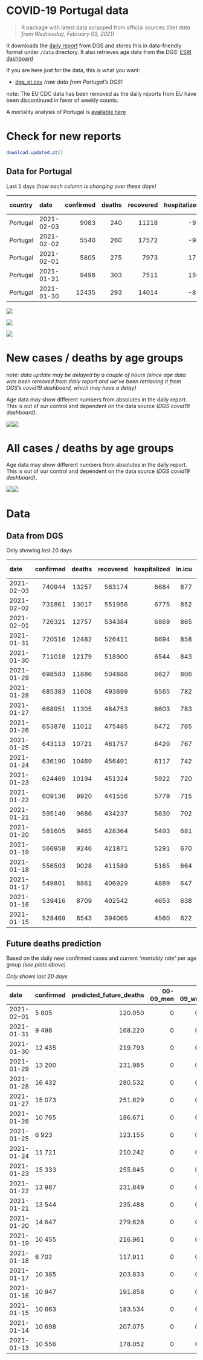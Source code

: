 COVID-19 Portugal data
================

> R package with latest data scrapped from official sources *(last data
> from Wednesday, February 03, 2021)*

It downloads the [daily
report](https://covid19.min-saude.pt/relatorio-de-situacao/) from DGS
and stores this in data-friendly format under `/data` directory. It also
retrieves age data from the DGS’ [ESRI
dashboard](https://covid19.min-saude.pt/ponto-de-situacao-atual-em-portugal/)

If you are here just for the data, this is what you want:

  - [dgs\_pt.csv](raw/master/data/dgs_pt.csv) *(raw data from Portugal’s
    DGS)*

note: The EU CDC data has been removed as the daily reports from EU have
been discontinued in favor of weekly counts.

A mortality analysis of Portugal is [available
here](https://averissimo.github.io/covid19-analysis/mortality.html)

# Check for new reports

``` r
download.updated.pt()
```

## Data for Portugal

Last 5 days *(how each column is changing over these days)*

| country  | date       | confirmed | deaths | recovered | hospitalized | in.icu | confirmed\_m\_00-09 | confirmed\_w\_00-09 | confirmed\_m\_10-19 | confirmed\_w\_10-19 | confirmed\_m\_20-29 | confirmed\_w\_20-29 | confirmed\_m\_30-39 | confirmed\_w\_30-39 | confirmed\_m\_40-49 | confirmed\_w\_40-49 | confirmed\_m\_50-59 | confirmed\_w\_50-59 | confirmed\_m\_60-69 | confirmed\_w\_60-69 | confirmed\_m\_70-79 | confirmed\_w\_70-79 | confirmed\_m\_80+ | confirmed\_w\_80+ | death\_m\_00-09 | death\_w\_00-09 | death\_m\_10-19 | death\_w\_10-19 | death\_m\_20-29 | death\_w\_20-29 | death\_m\_30-39 | death\_w\_30-39 | death\_m\_40-49 | death\_w\_40-49 | death\_m\_50-59 | death\_w\_50-59 | death\_m\_60-69 | death\_w\_60-69 | death\_m\_70-79 | death\_w\_70-79 | death\_m\_80+ | death\_w\_80+ |
| :------- | :--------- | --------: | -----: | --------: | -----------: | -----: | ------------------: | ------------------: | ------------------: | ------------------: | ------------------: | ------------------: | ------------------: | ------------------: | ------------------: | ------------------: | ------------------: | ------------------: | ------------------: | ------------------: | ------------------: | ------------------: | ----------------: | ----------------: | --------------: | --------------: | --------------: | --------------: | --------------: | --------------: | --------------: | --------------: | --------------: | --------------: | --------------: | --------------: | --------------: | --------------: | --------------: | --------------: | ------------: | ------------: |
| Portugal | 2021-02-03 |      9083 |    240 |     11218 |         \-91 |     25 |                  NA |                  NA |                  NA |                  NA |                  NA |                  NA |                  NA |                  NA |                  NA |                  NA |                  NA |                  NA |                  NA |                  NA |                  NA |                  NA |                NA |                NA |              NA |              NA |              NA |              NA |              NA |              NA |              NA |              NA |              NA |              NA |              NA |              NA |              NA |              NA |              NA |              NA |            NA |            NA |
| Portugal | 2021-02-02 |      5540 |    260 |     17572 |         \-94 |   \-13 |                  NA |                  NA |                  NA |                  NA |                  NA |                  NA |                  NA |                  NA |                  NA |                  NA |                  NA |                  NA |                  NA |                  NA |                  NA |                  NA |                NA |                NA |              NA |              NA |              NA |              NA |              NA |              NA |              NA |              NA |              NA |              NA |              NA |              NA |              NA |              NA |              NA |              NA |            NA |            NA |
| Portugal | 2021-02-01 |      5805 |    275 |      7973 |          175 |      7 |                 215 |                 195 |                 237 |                 278 |                 322 |                 374 |                 329 |                 396 |                 432 |                 531 |                 403 |                 494 |                 270 |                 328 |                 178 |                 234 |               192 |               394 |               0 |               0 |               0 |               0 |               0 |               0 |               0 |               1 |               0 |               1 |               9 |               2 |              18 |               4 |              43 |              20 |            86 |            91 |
| Portugal | 2021-01-31 |      9498 |    303 |      7511 |          150 |     15 |                 348 |                 359 |                 512 |                 498 |                 487 |                 596 |                 597 |                 668 |                 727 |                 897 |                 609 |                 796 |                 470 |                 510 |                 335 |                 346 |               256 |               488 |               0 |               0 |               0 |               0 |               0 |               0 |               0 |               1 |               0 |               0 |               4 |               2 |              21 |              10 |              29 |              19 |            97 |           120 |
| Portugal | 2021-01-30 |     12435 |    293 |     14014 |         \-83 |     37 |                 419 |                 368 |                 630 |                 576 |                 723 |                 804 |                 745 |                 893 |                 938 |                1206 |                 789 |                1116 |                 674 |                 719 |                 377 |                 465 |               335 |               655 |               0 |               0 |               0 |               0 |               0 |               0 |               1 |               0 |               2 |               1 |               4 |               5 |              18 |              12 |              24 |              23 |            92 |           111 |

![](README_files/figure-gfm/totals-1.svg)<!-- -->

![](README_files/figure-gfm/differential-1.svg)<!-- -->

![](README_files/figure-gfm/differential_7days-1.svg)<!-- -->

# New cases / deaths by age groups

*note: data update may be delayed by a couple of hours (since age data
was been removed from daily report and we’ve been retrieving it from
DGS’s covid19 dashboard, which may have a delay)*

Age data may show different numbers from absolutes in the daily report.
This is out of our control and dependent on the data source *(DGS
covid19 dashboard)*.

![](README_files/figure-gfm/new_cases_deaths-1.svg)<!-- -->![](README_files/figure-gfm/new_cases_deaths-2.svg)<!-- -->

# All cases / deaths by age groups

Age data may show different numbers from absolutes in the daily report.
This is out of our control and dependent on the data source *(DGS
covid19 dashboard)*.

![](README_files/figure-gfm/total_cases_deaths-1.svg)<!-- -->![](README_files/figure-gfm/total_cases_deaths-2.svg)<!-- -->

# Data

## Data from DGS

Only showing last 20 days

| date       | confirmed | deaths | recovered | hospitalized | in.icu | confirmed\_m\_00-09 | confirmed\_w\_00-09 | confirmed\_m\_10-19 | confirmed\_w\_10-19 | confirmed\_m\_20-29 | confirmed\_w\_20-29 | confirmed\_m\_30-39 | confirmed\_w\_30-39 | confirmed\_m\_40-49 | confirmed\_w\_40-49 | confirmed\_m\_50-59 | confirmed\_w\_50-59 | confirmed\_m\_60-69 | confirmed\_w\_60-69 | confirmed\_m\_70-79 | confirmed\_w\_70-79 | confirmed\_m\_80+ | confirmed\_w\_80+ | death\_m\_00-09 | death\_w\_00-09 | death\_m\_10-19 | death\_w\_10-19 | death\_m\_20-29 | death\_w\_20-29 | death\_m\_30-39 | death\_w\_30-39 | death\_m\_40-49 | death\_w\_40-49 | death\_m\_50-59 | death\_w\_50-59 | death\_m\_60-69 | death\_w\_60-69 | death\_m\_70-79 | death\_w\_70-79 | death\_m\_80+ | death\_w\_80+ |
| :--------- | --------: | -----: | --------: | -----------: | -----: | ------------------: | ------------------: | ------------------: | ------------------: | ------------------: | ------------------: | ------------------: | ------------------: | ------------------: | ------------------: | ------------------: | ------------------: | ------------------: | ------------------: | ------------------: | ------------------: | ----------------: | ----------------: | --------------: | --------------: | --------------: | --------------: | --------------: | --------------: | --------------: | --------------: | --------------: | --------------: | --------------: | --------------: | --------------: | --------------: | --------------: | --------------: | ------------: | ------------: |
| 2021-02-03 |    740944 |  13257 |    563174 |         6684 |    877 |                  NA |                  NA |                  NA |                  NA |                  NA |                  NA |                  NA |                  NA |                  NA |                  NA |                  NA |                  NA |                  NA |                  NA |                  NA |                  NA |                NA |                NA |              NA |              NA |              NA |              NA |              NA |              NA |              NA |              NA |              NA |              NA |              NA |              NA |              NA |              NA |              NA |              NA |            NA |            NA |
| 2021-02-02 |    731861 |  13017 |    551956 |         6775 |    852 |                  NA |                  NA |                  NA |                  NA |                  NA |                  NA |                  NA |                  NA |                  NA |                  NA |                  NA |                  NA |                  NA |                  NA |                  NA |                  NA |                NA |                NA |              NA |              NA |              NA |              NA |              NA |              NA |              NA |              NA |              NA |              NA |              NA |              NA |              NA |              NA |              NA |              NA |            NA |            NA |
| 2021-02-01 |    726321 |  12757 |    534384 |         6869 |    865 |               20639 |               19815 |               33932 |               34184 |               48975 |               56082 |               47773 |               57536 |               53289 |               68161 |               46913 |               60302 |               34833 |               37575 |               22112 |               24930 |             19497 |             39546 |               0 |               1 |               1 |               1 |               5 |               4 |              17 |              14 |              68 |              41 |             234 |              95 |             762 |             312 |            1636 |             973 |          3922 |          4671 |
| 2021-01-31 |    720516 |  12482 |    526411 |         6694 |    858 |               20424 |               19620 |               33695 |               33906 |               48653 |               55708 |               47444 |               57140 |               52857 |               67630 |               46510 |               59808 |               34563 |               37247 |               21934 |               24696 |             19305 |             39152 |               0 |               1 |               1 |               1 |               5 |               4 |              17 |              13 |              68 |              40 |             225 |              93 |             744 |             308 |            1593 |             953 |          3836 |          4580 |
| 2021-01-30 |    711018 |  12179 |    518900 |         6544 |    843 |               20076 |               19261 |               33183 |               33408 |               48166 |               55112 |               46847 |               56472 |               52130 |               66733 |               45901 |               59012 |               34093 |               36737 |               21599 |               24350 |             19049 |             38664 |               0 |               1 |               1 |               1 |               5 |               4 |              17 |              12 |              68 |              40 |             221 |              91 |             723 |             298 |            1564 |             934 |          3739 |          4460 |
| 2021-01-29 |    698583 |  11886 |    504886 |         6627 |    806 |               19657 |               18893 |               32553 |               32832 |               47443 |               54308 |               46102 |               55579 |               51192 |               65527 |               45112 |               57896 |               33419 |               36018 |               21222 |               23885 |             18714 |             38009 |               0 |               1 |               1 |               1 |               5 |               4 |              16 |              12 |              66 |              39 |             217 |              86 |             705 |             286 |            1540 |             911 |          3647 |          4349 |
| 2021-01-28 |    685383 |  11608 |    493699 |         6565 |    782 |               19229 |               18511 |               31842 |               32190 |               46695 |               53452 |               45285 |               54630 |               50203 |               64274 |               44241 |               56731 |               32703 |               35294 |               20841 |               23390 |             18370 |             37292 |               0 |               1 |               1 |               1 |               5 |               4 |              14 |              12 |              65 |              36 |             211 |              84 |             694 |             278 |            1504 |             889 |          3567 |          4242 |
| 2021-01-27 |    668951 |  11305 |    484753 |         6603 |    783 |               18639 |               17938 |               31014 |               31374 |               45711 |               52349 |               44308 |               53416 |               48920 |               62758 |               43159 |               55405 |               31879 |               34315 |               20323 |               22850 |             17963 |             36427 |               0 |               1 |               1 |               1 |               5 |               3 |              13 |              12 |              63 |              35 |             207 |              82 |             679 |             267 |            1469 |             867 |          3464 |          4136 |
| 2021-01-26 |    653878 |  11012 |    475485 |         6472 |    765 |               18170 |               17500 |               30262 |               30661 |               44869 |               51392 |               43412 |               52250 |               47733 |               61225 |               42047 |               54134 |               31101 |               33496 |               19840 |               22299 |             17608 |             35679 |               0 |               1 |               1 |               1 |               5 |               3 |              13 |              12 |              61 |              32 |             205 |              81 |             668 |             261 |            1428 |             831 |          3360 |          4049 |
| 2021-01-25 |    643113 |  10721 |    461757 |         6420 |    767 |               17843 |               17186 |               29777 |               30171 |               44246 |               50652 |               42732 |               51428 |               46871 |               60180 |               41268 |               53264 |               30542 |               32912 |               19457 |               21920 |             17340 |             35129 |               0 |               1 |               1 |               1 |               5 |               3 |              12 |              12 |              59 |              31 |             199 |              76 |             650 |             257 |            1393 |             807 |          3270 |          3944 |
| 2021-01-24 |    636190 |  10469 |    456491 |         6117 |    742 |               17594 |               16937 |               29434 |               29813 |               43836 |               50194 |               42304 |               50909 |               46349 |               59540 |               40815 |               52707 |               30187 |               32549 |               19217 |               21674 |             17128 |             34809 |               0 |               1 |               1 |               1 |               5 |               3 |              12 |              12 |              59 |              30 |             195 |              75 |             625 |             252 |            1356 |             794 |          3200 |          3848 |
| 2021-01-23 |    624469 |  10194 |    451324 |         5922 |    720 |               17185 |               16581 |               28831 |               29212 |               43160 |               49364 |               41564 |               50100 |               45443 |               58379 |               40036 |               51755 |               29612 |               31920 |               18885 |               21291 |             16771 |             34189 |               0 |               1 |               1 |               1 |               5 |               3 |              12 |              12 |              59 |              29 |             191 |              74 |             610 |             244 |            1318 |             771 |          3117 |          3746 |
| 2021-01-22 |    609136 |   9920 |    441556 |         5779 |    715 |               16725 |               16084 |               27996 |               28428 |               42251 |               48351 |               40617 |               48895 |               44230 |               56926 |               39009 |               50419 |               28852 |               31120 |               18420 |               20814 |             16374 |             33434 |               0 |               1 |               1 |               1 |               5 |               3 |              12 |              12 |              58 |              29 |             184 |              73 |             587 |             238 |            1277 |             751 |          3035 |          3653 |
| 2021-01-21 |    595149 |   9686 |    434237 |         5630 |    702 |               16253 |               15642 |               27213 |               27712 |               41400 |               47389 |               39721 |               47806 |               43155 |               55606 |               38062 |               49260 |               28230 |               30400 |               18016 |               20353 |             16024 |             32719 |               0 |               1 |               1 |               1 |               5 |               3 |              12 |              12 |              57 |              29 |             183 |              73 |             575 |             234 |            1241 |             734 |          2959 |          3566 |
| 2021-01-20 |    581605 |   9465 |    428364 |         5493 |    681 |               15808 |               15213 |               26457 |               27009 |               40617 |               46504 |               38886 |               46790 |               42116 |               54253 |               37151 |               48117 |               27592 |               29696 |               17613 |               19930 |             15622 |             32048 |               0 |               1 |               1 |               1 |               5 |               3 |              12 |              11 |              56 |              29 |             176 |              72 |             561 |             229 |            1213 |             715 |          2900 |          3480 |
| 2021-01-19 |    566958 |   9246 |    421871 |         5291 |    670 |               15385 |               14819 |               25716 |               26302 |               39770 |               45542 |               37960 |               45585 |               40996 |               52820 |               36193 |               46914 |               26907 |               28953 |               17149 |               19404 |             15150 |             31211 |               0 |               1 |               1 |               1 |               4 |               3 |              11 |              11 |              54 |              28 |             172 |              71 |             548 |             225 |            1191 |             692 |          2826 |          3407 |
| 2021-01-18 |    556503 |   9028 |    411589 |         5165 |    664 |               15132 |               14541 |               25258 |               25868 |               39168 |               44845 |               37323 |               44765 |               40187 |               51822 |               35507 |               46013 |               26344 |               28410 |               16800 |               19052 |             14826 |             30463 |               0 |               1 |               1 |               1 |               4 |               3 |               9 |              11 |              54 |              28 |             168 |              68 |             537 |             220 |            1159 |             682 |          2764 |          3318 |
| 2021-01-17 |    549801 |   8861 |    406929 |         4889 |    647 |               14909 |               14318 |               24887 |               25534 |               38737 |               44378 |               36904 |               44231 |               39693 |               51206 |               35806 |               45499 |               26002 |               28072 |               16579 |               18838 |             14640 |             30109 |               0 |               1 |               1 |               1 |               3 |               3 |               9 |               9 |              54 |              27 |             167 |              66 |             530 |             215 |            1142 |             677 |          2702 |          3254 |
| 2021-01-16 |    539416 |   8709 |    402542 |         4653 |    638 |               14546 |               13994 |               24342 |               24994 |               38146 |               43649 |               36284 |               43486 |               38925 |               50221 |               34496 |               44686 |               25519 |               27481 |               16252 |               18511 |             14349 |             29407 |               0 |               1 |               1 |               1 |               3 |               3 |               9 |               8 |              54 |              27 |             165 |              65 |             524 |             212 |            1116 |             664 |          2654 |          3202 |
| 2021-01-15 |    528469 |   8543 |    394065 |         4560 |    622 |               14197 |               13662 |               23749 |               24359 |               37445 |               42867 |               35633 |               42656 |               38109 |               49193 |               33768 |               43779 |               25013 |               26959 |               15889 |               18129 |             14050 |             28838 |               0 |               1 |               1 |               1 |               3 |               3 |               9 |               7 |              53 |              27 |             160 |              65 |             211 |             209 |            1096 |             649 |          2602 |          3146 |

## Future deaths prediction

Based on the daily new confirmed cases and current *‘mortality rate’*
per age group *(see plots above)*

*Only shows last 20 days*

| date       | confirmed | predicted\_future\_deaths | 00-09\_men | 00-09\_women | 10-19\_men | 10-19\_women | 20-29\_men | 20-29\_women | 30-39\_men | 30-39\_women | 40-49\_men | 40-49\_women | 50-59\_men | 50-59\_women | 60-69\_men | 60-69\_women | 70-79\_men | 70-79\_women | 80+\_men | 80+\_women |
| :--------- | :-------- | ------------------------: | ---------: | -----------: | ---------: | -----------: | ---------: | -----------: | ---------: | -----------: | ---------: | -----------: | ---------: | -----------: | ---------: | -----------: | ---------: | -----------: | -------: | ---------: |
| 2021-02-01 | 5 805     |                   120.050 |          0 |        0.010 |      0.007 |        0.008 |      0.033 |        0.027 |      0.117 |        0.096 |      0.551 |        0.319 |      2.010 |        0.778 |      5.906 |        2.724 |     13.170 |        9.133 |   38.623 |     46.538 |
| 2021-01-31 | 9 498     |                   168.220 |          0 |        0.018 |      0.015 |        0.015 |      0.050 |        0.043 |      0.212 |        0.163 |      0.928 |        0.540 |      3.038 |        1.254 |     10.282 |        4.235 |     24.786 |       13.504 |   51.497 |     57.640 |
| 2021-01-30 | 12 435    |                   219.793 |          0 |        0.019 |      0.019 |        0.017 |      0.074 |        0.057 |      0.265 |        0.217 |      1.197 |        0.725 |      3.935 |        1.758 |     14.744 |        5.970 |     27.893 |       18.149 |   67.388 |     77.366 |
| 2021-01-29 | 13 200    |                   231.985 |          0 |        0.019 |      0.021 |        0.019 |      0.076 |        0.061 |      0.291 |        0.231 |      1.262 |        0.754 |      4.345 |        1.835 |     15.663 |        6.012 |     28.189 |       19.319 |   69.199 |     84.689 |
| 2021-01-28 | 16 432    |                   280.532 |          0 |        0.029 |      0.024 |        0.024 |      0.100 |        0.079 |      0.348 |        0.295 |      1.637 |        0.912 |      5.397 |        2.089 |     18.026 |        8.129 |     38.325 |       21.076 |   81.872 |    102.170 |
| 2021-01-27 | 15 073    |                   251.629 |          0 |        0.022 |      0.022 |        0.021 |      0.086 |        0.068 |      0.319 |        0.284 |      1.515 |        0.922 |      5.547 |        2.002 |     17.019 |        6.800 |     35.736 |       21.505 |   71.411 |     88.350 |
| 2021-01-26 | 10 765    |                   186.671 |          0 |        0.016 |      0.014 |        0.014 |      0.064 |        0.053 |      0.242 |        0.200 |      1.100 |        0.629 |      3.886 |        1.371 |     12.229 |        4.849 |     28.337 |       14.792 |   53.911 |     64.964 |
| 2021-01-25 | 6 923     |                   123.155 |          0 |        0.013 |      0.010 |        0.010 |      0.042 |        0.033 |      0.152 |        0.126 |      0.666 |        0.385 |      2.260 |        0.877 |      7.766 |        3.014 |     17.757 |        9.601 |   42.646 |     37.797 |
| 2021-01-24 | 11 721    |                   210.242 |          0 |        0.018 |      0.018 |        0.018 |      0.069 |        0.059 |      0.263 |        0.197 |      1.156 |        0.698 |      3.886 |        1.500 |     12.579 |        5.223 |     24.564 |       14.948 |   71.814 |     73.232 |
| 2021-01-23 | 15 333    |                   255.845 |          0 |        0.025 |      0.025 |        0.023 |      0.093 |        0.072 |      0.337 |        0.293 |      1.548 |        0.874 |      5.123 |        2.105 |     16.626 |        6.643 |     34.404 |       18.617 |   79.860 |     89.177 |
| 2021-01-22 | 13 987    |                   231.849 |          0 |        0.022 |      0.023 |        0.021 |      0.087 |        0.069 |      0.319 |        0.265 |      1.372 |        0.794 |      4.724 |        1.826 |     13.607 |        5.978 |     29.891 |       17.992 |   70.406 |     84.453 |
| 2021-01-21 | 13 544    |                   235.488 |          0 |        0.022 |      0.022 |        0.021 |      0.080 |        0.063 |      0.297 |        0.247 |      1.326 |        0.814 |      4.544 |        1.801 |     13.957 |        5.846 |     29.817 |       16.509 |   80.866 |     79.256 |
| 2021-01-20 | 14 647    |                   279.628 |          0 |        0.020 |      0.022 |        0.021 |      0.086 |        0.069 |      0.330 |        0.293 |      1.429 |        0.862 |      4.778 |        1.895 |     14.985 |        6.169 |     34.330 |       20.529 |   94.947 |     98.863 |
| 2021-01-19 | 10 455    |                   216.961 |          0 |        0.014 |      0.013 |        0.013 |      0.061 |        0.050 |      0.227 |        0.200 |      1.032 |        0.600 |      3.422 |        1.419 |     12.316 |        4.509 |     25.821 |       13.738 |   65.176 |     88.350 |
| 2021-01-18 | 6 702     |                   117.911 |          0 |        0.011 |      0.011 |        0.010 |      0.044 |        0.033 |      0.149 |        0.130 |      0.630 |        0.371 |      1.491 |        0.810 |      7.482 |        2.807 |     16.351 |        8.352 |   37.416 |     41.813 |
| 2021-01-17 | 10 385    |                   203.833 |          0 |        0.016 |      0.016 |        0.016 |      0.060 |        0.052 |      0.221 |        0.181 |      0.980 |        0.592 |      6.534 |        1.281 |     10.566 |        4.907 |     24.194 |       12.763 |   58.537 |     82.917 |
| 2021-01-16 | 10 947    |                   191.858 |          0 |        0.017 |      0.017 |        0.019 |      0.072 |        0.056 |      0.232 |        0.202 |      1.041 |        0.618 |      3.631 |        1.429 |     11.069 |        4.334 |     26.857 |       14.909 |   60.147 |     67.208 |
| 2021-01-15 | 10 663    |                   183.534 |          0 |        0.017 |      0.015 |        0.017 |      0.077 |        0.052 |      0.242 |        0.192 |      0.990 |        0.608 |      3.601 |        1.397 |     10.654 |        4.102 |     25.821 |       14.675 |   55.520 |     65.554 |
| 2021-01-14 | 10 698    |                   207.075 |          0 |        0.016 |      0.015 |        0.014 |      0.070 |        0.055 |      0.232 |        0.194 |      0.994 |        0.614 |      3.342 |        1.407 |     11.988 |        4.417 |     24.564 |       15.612 |   69.601 |     73.940 |
| 2021-01-13 | 10 556    |                   178.052 |          0 |        0.015 |      0.015 |        0.014 |      0.068 |        0.058 |      0.262 |        0.200 |      0.920 |        0.612 |      3.327 |        1.423 |     12.229 |        4.658 |     22.862 |       14.207 |   52.100 |     65.082 |
